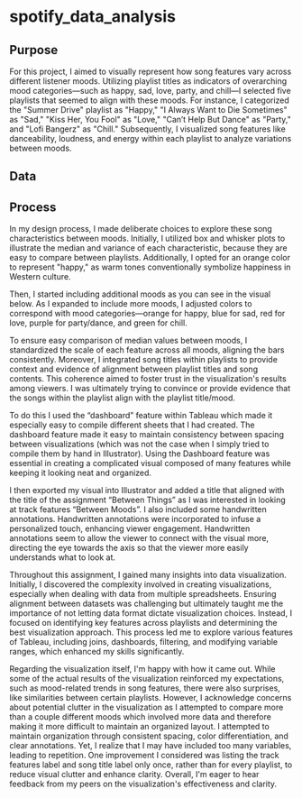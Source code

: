 # spotify_data_analysis
## Purpose
For this project, I aimed to visually represent how song features vary across different listener moods. Utilizing playlist titles as indicators of overarching mood categories—such as happy, sad, love, party, and chill—I selected five playlists that seemed to align with these moods. For instance, I categorized the "Summer Drive" playlist as "Happy," "I Always Want to Die Sometimes" as "Sad," "Kiss Her, You Fool" as "Love," "Can’t Help But Dance" as "Party," and "Lofi Bangerz" as "Chill." Subsequently, I visualized song features like danceability, loudness, and energy within each playlist to analyze variations between moods.


## Data

## Process
In my design process, I made deliberate choices to explore these song characteristics between moods. Initially, I utilized box and whisker plots to illustrate the median and variance of each characteristic, because they are easy to compare between playlists. Additionally, I opted for an orange color to represent "happy," as warm tones conventionally symbolize happiness in Western culture.



Then, I started including additional moods as you can see in the visual below. As I expanded to include more moods, I adjusted colors to correspond with mood categories—orange for happy, blue for sad, red for love, purple for party/dance, and green for chill.


To ensure easy comparison of median values between moods, I standardized the scale of each feature across all moods, aligning the bars consistently. Moreover, I integrated song titles within playlists to provide context and evidence of alignment between playlist titles and song contents. This coherence aimed to foster trust in the visualization's results among viewers. I was ultimately trying to convince or provide evidence that the songs within the playlist align with the playlist title/mood. 


To do this I used the “dashboard” feature within Tableau which made it especially easy to compile different sheets that I had created. The dashboard feature made it easy to maintain consistency between spacing between visualizations (which was not the case when I simply tried to compile them by hand in Illustrator). Using the Dashboard feature was essential in creating a complicated visual composed of many features while keeping it looking neat and organized. 


I then exported my visual into Illustrator and added a title that aligned with the title of the assignment “Between Things” as I was interested in looking at track features “Between Moods”. I also included some handwritten annotations. Handwritten annotations were incorporated to infuse a personalized touch, enhancing viewer engagement. Handwritten annotations seem to allow the viewer to connect with the visual more, directing the eye towards the axis so that the viewer more easily understands what to look at.

Throughout this assignment, I gained many insights into data visualization. Initially, I discovered the complexity involved in creating visualizations, especially when dealing with data from multiple spreadsheets. Ensuring alignment between datasets was challenging but ultimately taught me the importance of not letting data format dictate visualization choices. Instead, I focused on identifying key features across playlists and determining the best visualization approach. This process led me to explore various features of Tableau, including joins, dashboards, filtering, and modifying variable ranges, which enhanced my skills significantly.

Regarding the visualization itself, I'm happy with how it came out. While some of the actual results of the visualization reinforced my expectations, such as mood-related trends in song features, there were also surprises, like similarities between certain playlists. However, I acknowledge concerns about potential clutter in the visualization as I attempted to compare more than a couple different moods which involved more data and therefore making it more difficult to maintain an organized layout. I attempted to maintain organization through consistent spacing, color differentiation, and clear annotations. Yet, I realize that I may have included too many variables, leading to repetition. One improvement I considered was listing the track features label and song title label only once, rather than for every playlist, to reduce visual clutter and enhance clarity. Overall, I'm eager to hear feedback from my peers on the visualization's effectiveness and clarity.





